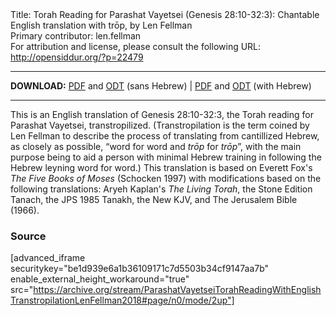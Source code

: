 <html>
<head></head>
<body>
Title: Torah Reading for Parashat Vayetsei (Genesis 28:10-32:3): Chantable English translation with trōp, by Len Fellman<br />
Primary contributor: len.fellman<br />
For attribution and license, please consult the following URL: <a href="http://opensiddur.org/?p=22479">http://opensiddur.org/?p=22479</a>
<p />
<hr />

<style type="text/css" media="all">.printfriendly {display: none!important;}</style>

<strong>DOWNLOAD:</strong> <a href="https://archive.org/download/ParashatVayetseiTorahReadingWithEnglishTranstropilationLenFellman2018/ParashatVayetseiTorahReadinggenesisC28v10-c32v3InEnglishTranstropilationlenFellman2018-EnglishOnly.pdf">PDF</a> and <a href="https://archive.org/download/ParashatVayetseiTorahReadingWithEnglishTranstropilationLenFellman2018/ParashatVayetseiTorahReadinggenesisC28v10-c32v3InEnglishTranstropilationlenFellman2018-EnglishOnly.odt">ODT</a> (sans Hebrew) | <a href="https://archive.org/download/ParashatVayetseiTorahReadingWithEnglishTranstropilationLenFellman2018/ParashatVayetseiTorahReadinggenesisC28v10-c32v3InEnglishTranstropilationlenFellman2018.pdf">PDF</a> and <a href="https://archive.org/download/ParashatVayetseiTorahReadingWithEnglishTranstropilationLenFellman2018/ParashatVayetseiTorahReadinggenesisC28v10-c32v3InEnglishTranstropilationlenFellman2018.odt">ODT</a> (with Hebrew)

<hr />

This is an English translation of Genesis 28:10-32:3, the Torah reading for Parashat Vayetsei, transtropilized. (Transtropilation is the term coined by Len Fellman to describe the process of translating from cantillized Hebrew, as closely as possible, “word for word and <em>trōp</em> for <em>trōp</em>”, with the main purpose being to aid a person with minimal Hebrew training in following the Hebrew leyning word for word.) This translation is based on Everett Fox's <em>The Five Books of Moses</em> (Schocken 1997) with modifications based on the following translations: Aryeh Kaplan's <em>The Living Torah</em>, the Stone Edition Tanach, the JPS 1985 Tanakh, the New KJV, and The Jerusalem Bible (1966).

<h3>Source</h3>

[advanced_iframe securitykey="be1d939e6a1b36109171c7d5503b34cf9147aa7b" enable_external_height_workaround="true" src="https://archive.org/stream/ParashatVayetseiTorahReadingWithEnglishTranstropilationLenFellman2018#page/n0/mode/2up"]
</body>
</html>
